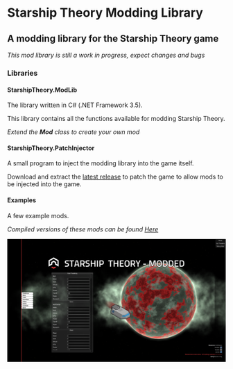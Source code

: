 # Starship Theory Modding Library
## A modding library for the Starship Theory game

*This mod library is still a work in progress, expect changes and bugs*

### Libraries

#### StarshipTheory.ModLib
The library written in C# (.NET Framework 3.5).

This library contains all the functions available for modding Starship Theory.

*Extend the __Mod__ class to create your own mod*

#### StarshipTheory.PatchInjector
A small program to inject the modding library into the game itself.

Download and extract the [latest release](https://github.com/Zinal001/Starship-Theory-Modding-Library/blob/master/Releases/Alpha%200.0.5.zip) to patch the game to allow mods to be injected into the game.

#### Examples
A few example mods.

*Compiled versions of these mods can be found [Here](https://github.com/Zinal001/Starship-Theory-Modding-Library/tree/master/Releases/Mods)*

![Modded Version](https://github.com/Zinal001/Starship-Theory-Modding-Library/blob/master/Images/Modded.png)
